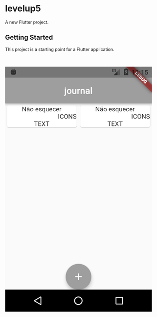 # levelup5

A new Flutter project.

## Getting Started

This project is a starting point for a Flutter application.

<br/><br/>
![note_image](assets/images/notes.png)
<br/><br/>
